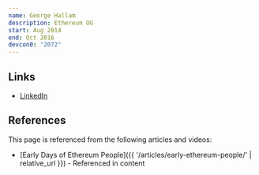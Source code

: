 ```yaml
---
name: George Hallam
description: Ethereum OG
start: Aug 2014
end: Oct 2016
devcon0: "2072"
---
```


## Links
- [LinkedIn](https://www.linkedin.com/in/george-hallam-a5002979/)

## References

This page is referenced from the following articles and videos:

- [Early Days of Ethereum People]({{ '/articles/early-ethereum-people/' | relative_url }}) - Referenced in content
